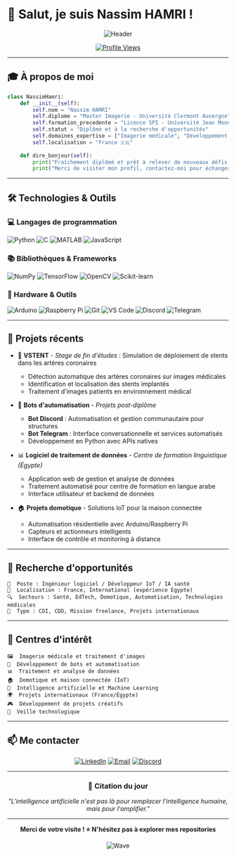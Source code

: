 # 👋 Salut, je suis Nassim HAMRI !

<div align="center">
  
  ![Header](https://readme-typing-svg.herokuapp.com?font=Fira+Code&size=30&duration=3000&pause=1000&color=2E9EF7&center=true&vCenter=true&width=600&lines=Diplômé+Master+Imagerie;Spécialiste+IA+et+Vision;Développeur+Python+%26+C)

  [![Profile Views](https://komarev.com/ghpvc/?username=nassimhamri&color=blueviolet&style=flat-square&label=Visiteurs)](https://github.com/nassimhamri)
  
</div>

---

## 🎓 À propos de moi

```python
class NassimHamri:
    def __init__(self):
        self.nom = "Nassim HAMRI"
        self.diplome = "Master Imagerie - Université Clermont Auvergne"
        self.formation_precedente = "Licence SPI - Université Jean Monnet (Saint-Étienne)"
        self.statut = "Diplômé et à la recherche d'opportunités"
        self.domaines_expertise = ["Imagerie médicale", "Développement de bots", "Traitement de données", "Domotique & IoT", "Vision par ordinateur", "Intelligence artificielle"]
        self.localisation = "France 🇫🇷"
        
    def dire_bonjour(self):
        print("Fraîchement diplômé et prêt à relever de nouveaux défis ! 🚀")
        print("Merci de visiter mon profil, contactez-moi pour échanger ! 😊")
```

---

## 🛠️ Technologies & Outils

### 💻 Langages de programmation
<p align="left">
  <img src="https://img.shields.io/badge/Python-3776AB?style=for-the-badge&logo=python&logoColor=white" alt="Python"/>
  <img src="https://img.shields.io/badge/C-00599C?style=for-the-badge&logo=c&logoColor=white" alt="C"/>
  <img src="https://img.shields.io/badge/MATLAB-FF6F00?style=for-the-badge&logo=mathworks&logoColor=white" alt="MATLAB"/>
  <img src="https://img.shields.io/badge/JavaScript-F7DF1E?style=for-the-badge&logo=javascript&logoColor=black" alt="JavaScript"/>
</p>

### 📚 Bibliothèques & Frameworks
<p align="left">
  <img src="https://img.shields.io/badge/NumPy-013243?style=for-the-badge&logo=numpy&logoColor=white" alt="NumPy"/>
  <img src="https://img.shields.io/badge/TensorFlow-FF6F00?style=for-the-badge&logo=tensorflow&logoColor=white" alt="TensorFlow"/>
  <img src="https://img.shields.io/badge/OpenCV-5C3EE8?style=for-the-badge&logo=opencv&logoColor=white" alt="OpenCV"/>
  <img src="https://img.shields.io/badge/scikit--learn-F7931E?style=for-the-badge&logo=scikit-learn&logoColor=white" alt="Scikit-learn"/>
</p>

### 🔧 Hardware & Outils
<p align="left">
  <img src="https://img.shields.io/badge/Arduino-00979D?style=for-the-badge&logo=arduino&logoColor=white" alt="Arduino"/>
  <img src="https://img.shields.io/badge/Raspberry%20Pi-C51A4A?style=for-the-badge&logo=raspberry-pi&logoColor=white" alt="Raspberry Pi"/>
  <img src="https://img.shields.io/badge/Git-F05032?style=for-the-badge&logo=git&logoColor=white" alt="Git"/>
  <img src="https://img.shields.io/badge/VS%20Code-007ACC?style=for-the-badge&logo=visual-studio-code&logoColor=white" alt="VS Code"/>
  <img src="https://img.shields.io/badge/Discord-7289DA?style=for-the-badge&logo=discord&logoColor=white" alt="Discord"/>
  <img src="https://img.shields.io/badge/Telegram-2CA5E0?style=for-the-badge&logo=telegram&logoColor=white" alt="Telegram"/>
</p>

---

## 🎯 Projets récents

- 🏥 **VSTENT** - *Stage de fin d'études* : Simulation de déploiement de stents dans les artères coronaires
  - Détection automatique des artères coronaires sur images médicales
  - Identification et localisation des stents implantés
  - Traitement d'images patients en environnement médical

- 🤖 **Bots d'automatisation** - *Projets post-diplôme*
  - **Bot Discord** : Automatisation et gestion communautaire pour structures
  - **Bot Telegram** : Interface conversationnelle et services automatisés
  - Développement en Python avec APIs natives

- 📊 **Logiciel de traitement de données** - *Centre de formation linguistique (Égypte)*
  - Application web de gestion et analyse de données
  - Traitement automatisé pour centre de formation en langue arabe
  - Interface utilisateur et backend de données

- 🏠 **Projets domotique** - Solutions IoT pour la maison connectée
  - Automatisation résidentielle avec Arduino/Raspberry Pi
  - Capteurs et actionneurs intelligents
  - Interface de contrôle et monitoring à distance

---

## 🚀 Recherche d'opportunités

```
🎯  Poste : Ingénieur logiciel / Développeur IoT / IA santé
📍  Localisation : France, International (expérience Égypte)
🔍  Secteurs : Santé, EdTech, Domotique, Automatisation, Technologies médicales
💼  Type : CDI, CDD, Mission freelance, Projets internationaux
```

---

## 🌟 Centres d'intérêt

```
🖼️  Imagerie médicale et traitement d'images
🤖  Développement de bots et automatisation
📊  Traitement et analyse de données
🏠  Domotique et maison connectée (IoT)
🧠  Intelligence artificielle et Machine Learning  
🌍  Projets internationaux (France/Égypte)
🎮  Développement de projets créatifs
📖  Veille technologique
```

---

## 📫 Me contacter

<div align="center">
  
  [![LinkedIn](https://img.shields.io/badge/LinkedIn-0077B5?style=for-the-badge&logo=linkedin&logoColor=white)](https://www.linkedin.com/in/nassim-hamri)
  [![Email](https://img.shields.io/badge/Email-D14836?style=for-the-badge&logo=gmail&logoColor=white)](mailto:hamrinassim@hotmail.fr)
  [![Discord](https://img.shields.io/badge/Discord-7289DA?style=for-the-badge&logo=discord&logoColor=white)](https://discord.com/users/Nassim#7604)
  
</div>

---

<div align="center">
  
  ### 💭 Citation du jour
  
  *"L'intelligence artificielle n'est pas là pour remplacer l'intelligence humaine, mais pour l'amplifier."*
  
  ---
  
  **Merci de votre visite ! ⭐ N'hésitez pas à explorer mes repositories**
  
  ![Wave](https://raw.githubusercontent.com/mayhemantt/mayhemantt/Update/svg/Bottom.svg)
  
</div>
